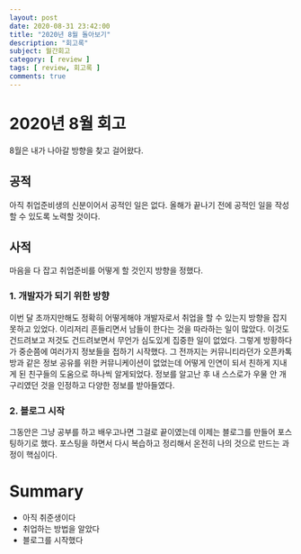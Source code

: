 ```yaml
---
layout: post
date: 2020-08-31 23:42:00
title: "2020년 8월 돌아보기"
description: "회고록"
subject: 월간회고
category: [ review ]
tags: [ review, 회고록 ]
comments: true
---
```


# 2020년 8월 회고

8월은 내가 나아갈 방향을 찾고 걸어왔다.

## 공적

아직 취업준비생의 신분이어서 공적인 일은 없다. 올해가 끝나기 전에 공적인 일을 작성할 수 있도록 노력할 것이다.

## 사적

마음을 다 잡고 취업준비를 어떻게 할 것인지 방향을 정했다.

### 1. 개발자가 되기 위한 방향

이번 달 초까지만해도 정확히 어떻게해야 개발자로서 취업을 할 수 있는지 방향을 잡지 못하고 있었다. 이리저리 흔들리면서 남들이 한다는 것을 따라하는 일이 많았다. 이것도 건드려보고 저것도 건드려보면서 무언가 심도있게 집중한 일이 없었다.
그렇게 방황하다가 중순쯤에 여러가지 정보들을 접하기 시작했다. 그 전까지는 커뮤니티라던가 오픈카톡방과 같은 정보 공유를 위한 커뮤니케이션이 없었는데 어떻게 인연이 되서 친하게 지내게 된 친구들의 도움으로 하나씩 알게되었다. 정보를 알고난 후 내 스스로가 우물 안 개구리였던 것을 인정하고 다양한 정보를 받아들였다.

### 2. 블로그 시작

그동안은 그냥 공부를 하고 배우고나면 그걸로 끝이였는데 이제는 블로그를 만들어 포스팅하기로 했다. 포스팅을 하면서 다시 복습하고 정리해서 온전히 나의 것으로 만드는 과정이 핵심이다.

# Summary

+ 아직 취준생이다
+ 취업하는 방법을 알았다
+ 블로그를 시작했다
